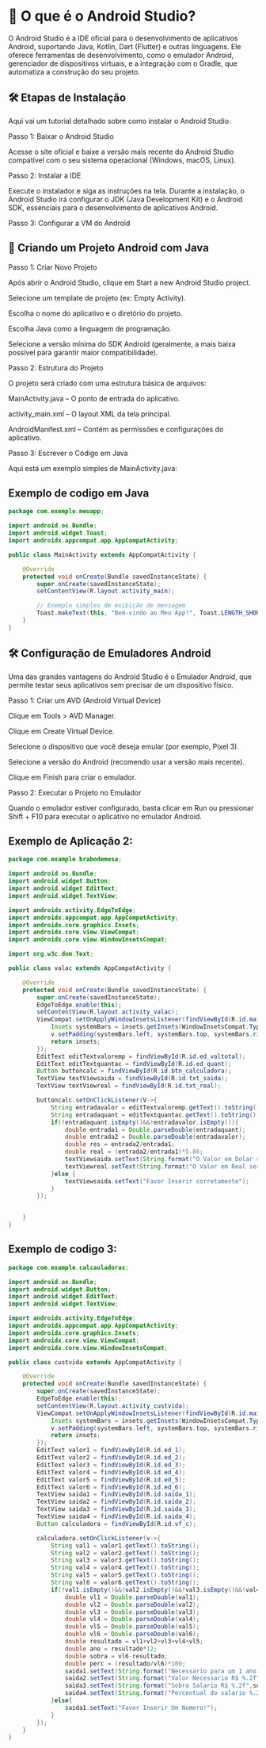 # 📱 O que é o Android Studio?

O Android Studio é a IDE oficial para o desenvolvimento de aplicativos Android, suportando Java, Kotlin, Dart (Flutter) e outras linguagens. Ele oferece ferramentas de desenvolvimento, como o emulador Android, gerenciador de dispositivos virtuais, e a integração com o Gradle, que automatiza a construção do seu projeto.

## 🛠️ Etapas de Instalação

Aqui vai um tutorial detalhado sobre como instalar o Android Studio.

Passo 1: Baixar o Android Studio

Acesse o site oficial
 e baixe a versão mais recente do Android Studio compatível com o seu sistema operacional (Windows, macOS, Linux).

Passo 2: Instalar a IDE

Execute o instalador e siga as instruções na tela. Durante a instalação, o Android Studio irá configurar o JDK (Java Development Kit) e o Android SDK, essenciais para o desenvolvimento de aplicativos Android.

Passo 3: Configurar a VM do Android

## 🚀 Criando um Projeto Android com Java
Passo 1: Criar Novo Projeto

Após abrir o Android Studio, clique em Start a new Android Studio project.

Selecione um template de projeto (ex: Empty Activity).

Escolha o nome do aplicativo e o diretório do projeto.

Escolha Java como a linguagem de programação.

Selecione a versão mínima do SDK Android (geralmente, a mais baixa possível para garantir maior compatibilidade).

Passo 2: Estrutura do Projeto

O projeto será criado com uma estrutura básica de arquivos:

MainActivity.java – O ponto de entrada do aplicativo.

activity_main.xml – O layout XML da tela principal.

AndroidManifest.xml – Contém as permissões e configurações do aplicativo.

Passo 3: Escrever o Código em Java

Aqui está um exemplo simples de MainActivity.java:

## Exemplo de codigo em Java 

```Java
package com.exemplo.meuapp;

import android.os.Bundle;
import android.widget.Toast;
import androidx.appcompat.app.AppCompatActivity;

public class MainActivity extends AppCompatActivity {

    @Override
    protected void onCreate(Bundle savedInstanceState) {
        super.onCreate(savedInstanceState);
        setContentView(R.layout.activity_main);

        // Exemplo simples de exibição de mensagem
        Toast.makeText(this, "Bem-vindo ao Meu App!", Toast.LENGTH_SHORT).show();
    }
}
```

## 🛠️ Configuração de Emuladores Android

Uma das grandes vantagens do Android Studio é o Emulador Android, que permite testar seus aplicativos sem precisar de um dispositivo físico.

Passo 1: Criar um AVD (Android Virtual Device)

Clique em Tools > AVD Manager.

Clique em Create Virtual Device.

Selecione o dispositivo que você deseja emular (por exemplo, Pixel 3).

Selecione a versão do Android (recomendo usar a versão mais recente).

Clique em Finish para criar o emulador.

Passo 2: Executar o Projeto no Emulador

Quando o emulador estiver configurado, basta clicar em Run ou pressionar Shift + F10 para executar o aplicativo no emulador Android.


## Exemplo de Aplicação 2:

```Java
package com.example.brabodemesa;

import android.os.Bundle;
import android.widget.Button;
import android.widget.EditText;
import android.widget.TextView;

import androidx.activity.EdgeToEdge;
import androidx.appcompat.app.AppCompatActivity;
import androidx.core.graphics.Insets;
import androidx.core.view.ViewCompat;
import androidx.core.view.WindowInsetsCompat;

import org.w3c.dom.Text;

public class valac extends AppCompatActivity {

    @Override
    protected void onCreate(Bundle savedInstanceState) {
        super.onCreate(savedInstanceState);
        EdgeToEdge.enable(this);
        setContentView(R.layout.activity_valac);
        ViewCompat.setOnApplyWindowInsetsListener(findViewById(R.id.main), (v, insets) -> {
            Insets systemBars = insets.getInsets(WindowInsetsCompat.Type.systemBars());
            v.setPadding(systemBars.left, systemBars.top, systemBars.right, systemBars.bottom);
            return insets;
        });
        EditText editTextvaloremp = findViewById(R.id.ed_valtotal);
        EditText editTextquantac = findViewById(R.id.ed_quant);
        Button buttoncalc = findViewById(R.id.btn_calculadora);
        TextView textViewsaida = findViewById(R.id.txt_saida);
        TextView textViewreal = findViewById(R.id.txt_real);

        buttoncalc.setOnClickListener(V->{
            String entradavalor = editTextvaloremp.getText().toString();
            String entradaquant = editTextquantac.getText().toString();
            if(!entradaquant.isEmpty()&&!entradavalor.isEmpty()){
                double entrada1 = Double.parseDouble(entradaquant);
                double entrada2 = Double.parseDouble(entradavalor);
                double res = entrada2/entrada1;
                double real = (entrada2/entrada1)*5.86;
                textViewsaida.setText(String.format("O Valor em Dolar será %.2f",res));
                textViewreal.setText(String.format("O Valor em Real será %.2f",real));
            }else {
                textViewsaida.setText("Favor Inserir corretamente");
            }
        });


    }
}
```

## Exemplo de codigo 3:

```Java
package com.example.calcauladoras;

import android.os.Bundle;
import android.widget.Button;
import android.widget.EditText;
import android.widget.TextView;

import androidx.activity.EdgeToEdge;
import androidx.appcompat.app.AppCompatActivity;
import androidx.core.graphics.Insets;
import androidx.core.view.ViewCompat;
import androidx.core.view.WindowInsetsCompat;

public class custvida extends AppCompatActivity {

    @Override
    protected void onCreate(Bundle savedInstanceState) {
        super.onCreate(savedInstanceState);
        EdgeToEdge.enable(this);
        setContentView(R.layout.activity_custvida);
        ViewCompat.setOnApplyWindowInsetsListener(findViewById(R.id.main), (v, insets) -> {
            Insets systemBars = insets.getInsets(WindowInsetsCompat.Type.systemBars());
            v.setPadding(systemBars.left, systemBars.top, systemBars.right, systemBars.bottom);
            return insets;
        });
        EditText valor1 = findViewById(R.id.ed_1);
        EditText valor2 = findViewById(R.id.ed_2);
        EditText valor3 = findViewById(R.id.ed_3);
        EditText valor4 = findViewById(R.id.ed_4);
        EditText valor5 = findViewById(R.id.ed_5);
        EditText valor6 = findViewById(R.id.ed_6);
        TextView saida1 = findViewById(R.id.saida_1);
        TextView saida2 = findViewById(R.id.saida_2);
        TextView saida3 = findViewById(R.id.saida_3);
        TextView saida4 = findViewById(R.id.saida_4);
        Button calculadora = findViewById(R.id.vf_c);

        calculadora.setOnClickListener(v->{
            String val1 = valor1.getText().toString();
            String val2 = valor2.getText().toString();
            String val3 = valor3.getText().toString();
            String val4 = valor4.getText().toString();
            String val5 = valor5.getText().toString();
            String val6 = valor6.getText().toString();
            if(!val1.isEmpty()&&!val2.isEmpty()&&!val3.isEmpty()&&!val4.isEmpty()&&!val5.isEmpty()&&!val6.isEmpty()){
                double vl1 = Double.parseDouble(val1);
                double vl2 = Double.parseDouble(val2);
                double vl3 = Double.parseDouble(val3);
                double vl4 = Double.parseDouble(val4);
                double vl5 = Double.parseDouble(val5);
                double vl6 = Double.parseDouble(val6);
                double resultado = vl1+vl2+vl3+vl4+vl5;
                double ano = resultado*12;
                double sobra = vl6-resultado;
                double perc = (resultado/vl6)*100;
                saida1.setText(String.format("Necessario para um 1 ano R$ %.2f",ano));
                saida2.setText(String.format("Valor Necessario R$ %.2f",resultado));
                saida3.setText(String.format("Sobra Salario R$ %.2f",sobra));
                saida4.setText(String.format("Percentual do salario %.2f%%",perc ));
            }else{
                saida1.setText("Favor Inserir Um Numero!");
            }
        });
    }
}
```
